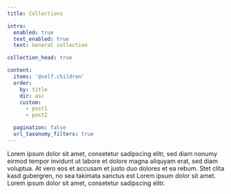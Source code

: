 ```yaml
---
title: Collections

intro:
  enabled: true
  text_enabled: true
  text: General collection

collection_head: true

content:
  items: '@self.children'
  order:
    by: title
    dir: asc
    custom:
      - post1
      - post2

  pagination: false
  url_taxonomy_filters: true
---
```

Lorem ipsum dolor sit amet, consetetur sadipscing elitr, sed diam nonumy eirmod tempor invidunt ut labore et dolore magna aliquyam erat, sed diam voluptua. At vero eos et accusam et justo duo dolores et ea rebum. Stet clita kasd gubergren, no sea takimata sanctus est Lorem ipsum dolor sit amet. Lorem ipsum dolor sit amet, consetetur sadipscing elitr.

